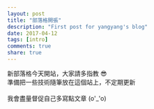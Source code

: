 ```yaml
---
layout: post
title: "部落格開張"
description: "First post for yangyang's blog"
date: 2017-04-12
tags: [intro]
comments: true
share: true
---
```


新部落格今天開站，大家請多指教 :sunglasses:<br>
準備把一些技術隨筆放在這個站上，不定期更新
<br><br>
我會盡量督促自己多寫點文章 (o\'_\'o)